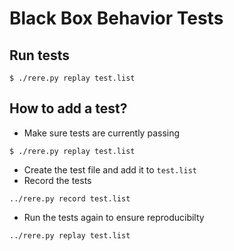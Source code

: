 # Black Box Behavior Tests

## Run tests
```console
$ ./rere.py replay test.list
```

## How to add a test?
- Make sure tests are currently passing

```console
$ ./rere.py replay test.list
```

- Create the test file and add it to `test.list`
- Record the tests

```
../rere.py record test.list
```

- Run the tests again to ensure reproducibilty

```
../rere.py replay test.list
```
